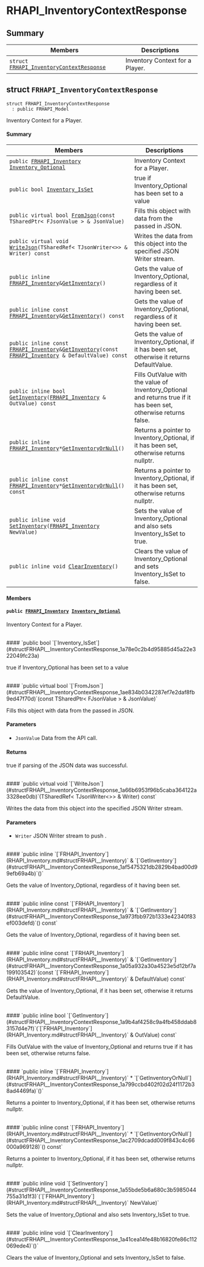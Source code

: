 # RHAPI_InventoryContextResponse <a id="group__RHAPI__InventoryContextResponse"></a>

## Summary

 Members                        | Descriptions                                
--------------------------------|---------------------------------------------
`struct `[`FRHAPI_InventoryContextResponse`](#structFRHAPI__InventoryContextResponse) | Inventory Context for a Player.

## struct `FRHAPI_InventoryContextResponse` <a id="structFRHAPI__InventoryContextResponse"></a>

```
struct FRHAPI_InventoryContextResponse
  : public FRHAPI_Model
```

Inventory Context for a Player.

#### Summary

 Members                        | Descriptions                                
--------------------------------|---------------------------------------------
`public `[`FRHAPI_Inventory`](RHAPI_Inventory.md#structFRHAPI__Inventory)` `[`Inventory_Optional`](#structFRHAPI__InventoryContextResponse_1adf1766726cd900f692cdab6e1816713c) | Inventory Context for a Player.
`public bool `[`Inventory_IsSet`](#structFRHAPI__InventoryContextResponse_1a78e0c2b4d95885d45a22e322049fc23a) | true if Inventory_Optional has been set to a value
`public virtual bool `[`FromJson`](#structFRHAPI__InventoryContextResponse_1ae834b0342287ef7e2daf8fb9ed47f70d)`(const TSharedPtr< FJsonValue > & JsonValue)` | Fills this object with data from the passed in JSON.
`public virtual void `[`WriteJson`](#structFRHAPI__InventoryContextResponse_1a66b6953f96b5caba364122a3328ee0db)`(TSharedRef< TJsonWriter<>> & Writer) const` | Writes the data from this object into the specified JSON Writer stream.
`public inline `[`FRHAPI_Inventory`](RHAPI_Inventory.md#structFRHAPI__Inventory)` & `[`GetInventory`](#structFRHAPI__InventoryContextResponse_1af5475321db2829b4bad00d99efb69a4b)`()` | Gets the value of Inventory_Optional, regardless of it having been set.
`public inline const `[`FRHAPI_Inventory`](RHAPI_Inventory.md#structFRHAPI__Inventory)` & `[`GetInventory`](#structFRHAPI__InventoryContextResponse_1a973fbb972b1333e42340f83ef003defd)`() const` | Gets the value of Inventory_Optional, regardless of it having been set.
`public inline const `[`FRHAPI_Inventory`](RHAPI_Inventory.md#structFRHAPI__Inventory)` & `[`GetInventory`](#structFRHAPI__InventoryContextResponse_1a05a932a30a4523e5d12bf7a199103542)`(const `[`FRHAPI_Inventory`](RHAPI_Inventory.md#structFRHAPI__Inventory)` & DefaultValue) const` | Gets the value of Inventory_Optional, if it has been set, otherwise it returns DefaultValue.
`public inline bool `[`GetInventory`](#structFRHAPI__InventoryContextResponse_1a9b4af4258c9a4fb458ddab83157d4e7f)`(`[`FRHAPI_Inventory`](RHAPI_Inventory.md#structFRHAPI__Inventory)` & OutValue) const` | Fills OutValue with the value of Inventory_Optional and returns true if it has been set, otherwise returns false.
`public inline `[`FRHAPI_Inventory`](RHAPI_Inventory.md#structFRHAPI__Inventory)` * `[`GetInventoryOrNull`](#structFRHAPI__InventoryContextResponse_1a799ccbd402f02d24f1172b38ad4469fa)`()` | Returns a pointer to Inventory_Optional, if it has been set, otherwise returns nullptr.
`public inline const `[`FRHAPI_Inventory`](RHAPI_Inventory.md#structFRHAPI__Inventory)` * `[`GetInventoryOrNull`](#structFRHAPI__InventoryContextResponse_1ac2709dcadd009f843c4c66000a969128)`() const` | Returns a pointer to Inventory_Optional, if it has been set, otherwise returns nullptr.
`public inline void `[`SetInventory`](#structFRHAPI__InventoryContextResponse_1a55bde5b6a680c3b5985044755a31d1f3)`(`[`FRHAPI_Inventory`](RHAPI_Inventory.md#structFRHAPI__Inventory)` NewValue)` | Sets the value of Inventory_Optional and also sets Inventory_IsSet to true.
`public inline void `[`ClearInventory`](#structFRHAPI__InventoryContextResponse_1a41cea14fe48b16820fe86c112069ede4)`()` | Clears the value of Inventory_Optional and sets Inventory_IsSet to false.

#### Members

#### `public `[`FRHAPI_Inventory`](RHAPI_Inventory.md#structFRHAPI__Inventory)` `[`Inventory_Optional`](#structFRHAPI__InventoryContextResponse_1adf1766726cd900f692cdab6e1816713c) <a id="structFRHAPI__InventoryContextResponse_1adf1766726cd900f692cdab6e1816713c"></a>

Inventory Context for a Player.

<br>
#### `public bool `[`Inventory_IsSet`](#structFRHAPI__InventoryContextResponse_1a78e0c2b4d95885d45a22e322049fc23a) <a id="structFRHAPI__InventoryContextResponse_1a78e0c2b4d95885d45a22e322049fc23a"></a>

true if Inventory_Optional has been set to a value

<br>
#### `public virtual bool `[`FromJson`](#structFRHAPI__InventoryContextResponse_1ae834b0342287ef7e2daf8fb9ed47f70d)`(const TSharedPtr< FJsonValue > & JsonValue)` <a id="structFRHAPI__InventoryContextResponse_1ae834b0342287ef7e2daf8fb9ed47f70d"></a>

Fills this object with data from the passed in JSON.

#### Parameters
* `JsonValue` Data from the API call.

#### Returns
true if parsing of the JSON data was successful.

<br>
#### `public virtual void `[`WriteJson`](#structFRHAPI__InventoryContextResponse_1a66b6953f96b5caba364122a3328ee0db)`(TSharedRef< TJsonWriter<>> & Writer) const` <a id="structFRHAPI__InventoryContextResponse_1a66b6953f96b5caba364122a3328ee0db"></a>

Writes the data from this object into the specified JSON Writer stream.

#### Parameters
* `Writer` JSON Writer stream to push .

<br>
#### `public inline `[`FRHAPI_Inventory`](RHAPI_Inventory.md#structFRHAPI__Inventory)` & `[`GetInventory`](#structFRHAPI__InventoryContextResponse_1af5475321db2829b4bad00d99efb69a4b)`()` <a id="structFRHAPI__InventoryContextResponse_1af5475321db2829b4bad00d99efb69a4b"></a>

Gets the value of Inventory_Optional, regardless of it having been set.

<br>
#### `public inline const `[`FRHAPI_Inventory`](RHAPI_Inventory.md#structFRHAPI__Inventory)` & `[`GetInventory`](#structFRHAPI__InventoryContextResponse_1a973fbb972b1333e42340f83ef003defd)`() const` <a id="structFRHAPI__InventoryContextResponse_1a973fbb972b1333e42340f83ef003defd"></a>

Gets the value of Inventory_Optional, regardless of it having been set.

<br>
#### `public inline const `[`FRHAPI_Inventory`](RHAPI_Inventory.md#structFRHAPI__Inventory)` & `[`GetInventory`](#structFRHAPI__InventoryContextResponse_1a05a932a30a4523e5d12bf7a199103542)`(const `[`FRHAPI_Inventory`](RHAPI_Inventory.md#structFRHAPI__Inventory)` & DefaultValue) const` <a id="structFRHAPI__InventoryContextResponse_1a05a932a30a4523e5d12bf7a199103542"></a>

Gets the value of Inventory_Optional, if it has been set, otherwise it returns DefaultValue.

<br>
#### `public inline bool `[`GetInventory`](#structFRHAPI__InventoryContextResponse_1a9b4af4258c9a4fb458ddab83157d4e7f)`(`[`FRHAPI_Inventory`](RHAPI_Inventory.md#structFRHAPI__Inventory)` & OutValue) const` <a id="structFRHAPI__InventoryContextResponse_1a9b4af4258c9a4fb458ddab83157d4e7f"></a>

Fills OutValue with the value of Inventory_Optional and returns true if it has been set, otherwise returns false.

<br>
#### `public inline `[`FRHAPI_Inventory`](RHAPI_Inventory.md#structFRHAPI__Inventory)` * `[`GetInventoryOrNull`](#structFRHAPI__InventoryContextResponse_1a799ccbd402f02d24f1172b38ad4469fa)`()` <a id="structFRHAPI__InventoryContextResponse_1a799ccbd402f02d24f1172b38ad4469fa"></a>

Returns a pointer to Inventory_Optional, if it has been set, otherwise returns nullptr.

<br>
#### `public inline const `[`FRHAPI_Inventory`](RHAPI_Inventory.md#structFRHAPI__Inventory)` * `[`GetInventoryOrNull`](#structFRHAPI__InventoryContextResponse_1ac2709dcadd009f843c4c66000a969128)`() const` <a id="structFRHAPI__InventoryContextResponse_1ac2709dcadd009f843c4c66000a969128"></a>

Returns a pointer to Inventory_Optional, if it has been set, otherwise returns nullptr.

<br>
#### `public inline void `[`SetInventory`](#structFRHAPI__InventoryContextResponse_1a55bde5b6a680c3b5985044755a31d1f3)`(`[`FRHAPI_Inventory`](RHAPI_Inventory.md#structFRHAPI__Inventory)` NewValue)` <a id="structFRHAPI__InventoryContextResponse_1a55bde5b6a680c3b5985044755a31d1f3"></a>

Sets the value of Inventory_Optional and also sets Inventory_IsSet to true.

<br>
#### `public inline void `[`ClearInventory`](#structFRHAPI__InventoryContextResponse_1a41cea14fe48b16820fe86c112069ede4)`()` <a id="structFRHAPI__InventoryContextResponse_1a41cea14fe48b16820fe86c112069ede4"></a>

Clears the value of Inventory_Optional and sets Inventory_IsSet to false.

<br>
